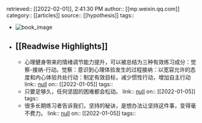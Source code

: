 retrieved:: [[2022-02-01]], 2:41:30 PM
              author:: [[mp.weixin.qq.com]]
              category:: [[articles]]
              source:: [[hypothesis]]
              tags::

- ![book_image](https://readwise-assets.s3.amazonaws.com/static/images/article4.6bc1851654a0.png)
- ## [[Readwise Highlights]]
	- 心理健身带来的情绪调节能力提升，可以被总结为三种有效练习成分：觉察-接纳-行动。觉察：意识到心理体验发生的过程接纳：以宽容允许的态度和内心体验共处行动：制定有效目标，减少惯性行动，增加自主行动
	                link:: [null](null)
	                on:: [[2022-01-05]]
	                tags::
	- 只要足够久，任何坚固的困难都会松动。
	                link:: [null](null)
	                on:: [[2022-01-05]]
	                tags::
	- 很多长期练习者告诉我们，坚持的秘诀，是想办法让坚持这件事，变得毫不费力。
	                link:: [null](null)
	                on:: [[2022-01-05]]
	                tags::